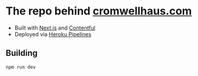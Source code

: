 # The repo behind [cromwellhaus.com](cromwellhaus.com)

* Built with [Next.js](https://nextjs.org/) and [Contentful](https://contentful.com)
* Deployed via [Heroku Pipelines](https://devcenter.heroku.com/articles/pipelines)

## Building

```bash
npm run dev
```
